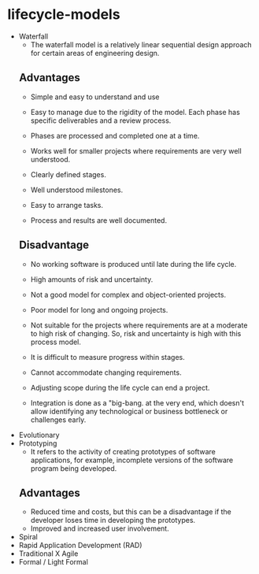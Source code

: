 # lifecycle-models
- Waterfall
    - The waterfall model is a relatively linear sequential design approach for certain areas of engineering design.
    ## Advantages
    - Simple and easy to understand and use

    - Easy to manage due to the rigidity of the model. Each phase has specific deliverables and a review process.

    - Phases are processed and completed one at a time.

    - Works well for smaller projects where requirements are very well understood.

    - Clearly defined stages.

    - Well understood milestones.

    - Easy to arrange tasks.

    - Process and results are well documented.
    ## Disadvantage
    - No working software is produced until late during the life cycle.

    - High amounts of risk and uncertainty.

    - Not a good model for complex and object-oriented projects.

    - Poor model for long and ongoing projects.

    - Not suitable for the projects where requirements are at a moderate to high risk of changing. So, risk and uncertainty is high with        this process model.

    - It is difficult to measure progress within stages.

    - Cannot accommodate changing requirements.

    - Adjusting scope during the life cycle can end a project.

    - Integration is done as a "big-bang. at the very end, which doesn't allow identifying any technological or business bottleneck or      challenges early.
- Evolutionary
- Prototyping
    - It refers to the activity of creating prototypes of software applications, for example, incomplete versions of the software program being developed.
    ## Advantages
    - Reduced time and costs, but this can be a disadvantage if the developer loses time in developing the prototypes.
    - Improved and increased user involvement.
- Spiral
- Rapid Application Development (RAD)
- Traditional X Agile
- Formal / Light Formal

